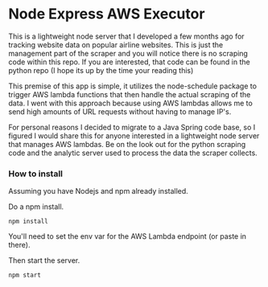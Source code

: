 # Node Express AWS Executor #

This is a lightweight node server that I developed a few months ago for tracking website data on popular airline websites.
This is just the management part of the scraper and you will notice there is no scraping code within this repo.
If you are interested, that code can be found in the python repo (I hope its up by the time your reading this)

This premise of this app is simple, it utilizes the node-schedule package to trigger AWS lambda functions that then handle
the actual scraping of the data. I went with this approach because using AWS lambdas allows me to send high amounts of URL requests
without having to manage IP's.

For personal reasons I decided to migrate to a Java Spring code base, so I figured I would share this for anyone interested in
a lightweight node server that manages AWS lambdas. Be on the look out for the python scraping code and the analytic server 
used to process the data the scraper collects.


### How to install ###

Assuming you have Nodejs and npm already installed.

Do a npm install.

`npm install`

You'll need to set the env var for the AWS Lambda endpoint (or paste in there).

Then start the server.

`npm start`

